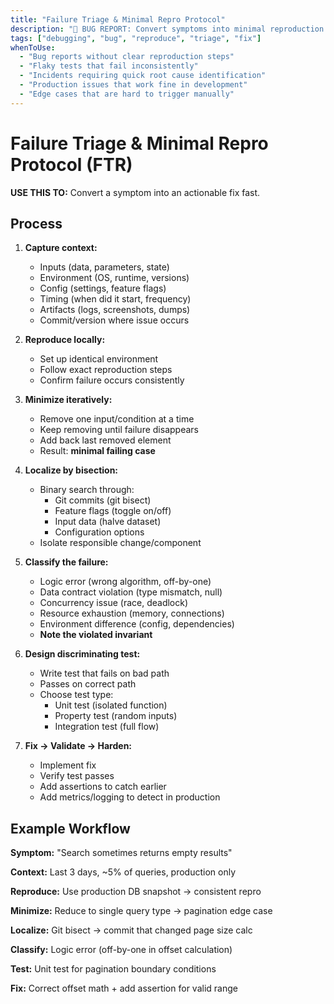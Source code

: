 ```yaml
---
title: "Failure Triage & Minimal Repro Protocol"
description: "🐛 BUG REPORT: Convert symptoms into minimal reproduction and actionable fix"
tags: ["debugging", "bug", "reproduce", "triage", "fix"]
whenToUse:
  - "Bug reports without clear reproduction steps"
  - "Flaky tests that fail inconsistently"
  - "Incidents requiring quick root cause identification"
  - "Production issues that work fine in development"
  - "Edge cases that are hard to trigger manually"
---
```


# Failure Triage & Minimal Repro Protocol (FTR)

**USE THIS TO:** Convert a symptom into an actionable fix fast.

## Process

1. **Capture context:**
   - Inputs (data, parameters, state)
   - Environment (OS, runtime, versions)
   - Config (settings, feature flags)
   - Timing (when did it start, frequency)
   - Artifacts (logs, screenshots, dumps)
   - Commit/version where issue occurs

2. **Reproduce locally:**
   - Set up identical environment
   - Follow exact reproduction steps
   - Confirm failure occurs consistently

3. **Minimize iteratively:**
   - Remove one input/condition at a time
   - Keep removing until failure disappears
   - Add back last removed element
   - Result: **minimal failing case**

4. **Localize by bisection:**
   - Binary search through:
     * Git commits (git bisect)
     * Feature flags (toggle on/off)
     * Input data (halve dataset)
     * Configuration options
   - Isolate responsible change/component

5. **Classify the failure:**
   - Logic error (wrong algorithm, off-by-one)
   - Data contract violation (type mismatch, null)
   - Concurrency issue (race, deadlock)
   - Resource exhaustion (memory, connections)
   - Environment difference (config, dependencies)
   - **Note the violated invariant**

6. **Design discriminating test:**
   - Write test that fails on bad path
   - Passes on correct path
   - Choose test type:
     * Unit test (isolated function)
     * Property test (random inputs)
     * Integration test (full flow)

7. **Fix → Validate → Harden:**
   - Implement fix
   - Verify test passes
   - Add assertions to catch earlier
   - Add metrics/logging to detect in production

## Example Workflow

**Symptom:** "Search sometimes returns empty results"

**Context:** Last 3 days, ~5% of queries, production only

**Reproduce:** Use production DB snapshot → consistent repro

**Minimize:** Reduce to single query type → pagination edge case

**Localize:** Git bisect → commit that changed page size calc

**Classify:** Logic error (off-by-one in offset calculation)

**Test:** Unit test for pagination boundary conditions

**Fix:** Correct offset math + add assertion for valid range

